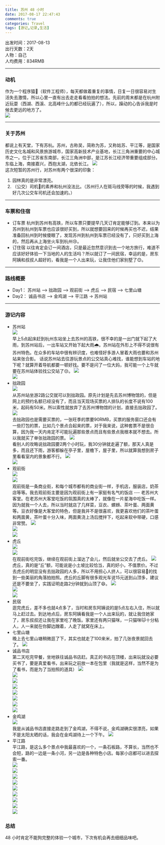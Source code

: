 ```yaml
---
title: 苏州 48 小时
date: 2017-08-17 22:47:43
comments: true
categories: Travel
tags: [游记,记录,生活]
---
```

出发时间：2017-08-13  
出行天数：2天  
人物：自己  
人均费用：834RMB  
***
### 动机  
作为一个程序猿🐒（软件工程师），每天都做着重复的事情，日复一日很容易对生活失去激情，所以心里一直有出去走走看看拍拍的想法。先前的周末都是在杭州附近玩耍（西湖、西溪、北高峰什么的都已经玩遍了），所以，躁动的心告诉我是时候去更远的地方了。  
![](http://wx3.sinaimg.cn/mw690/ad108d28gy1finlto4qzjj23vc2kwhdt.jpg)<!--more-->  
***
### 关于苏州
都说上有天堂，下有苏杭。苏州，古称吴，简称为苏，又称姑苏、平江等，是国家历史文化名城和风景旅游城市，国家高新技术产业基地，长江三角洲重要的中心城市之一。位于江苏省东南部，长江三角洲中部，是江苏长江经济带重要组成部分。东临上海，南接嘉兴，西抱太湖，北依长江。
    ![](http://wx1.sinaimg.cn/mw690/ad108d28gy1fimgz1ex92j23vc2kwkjl.jpg)  
这次短暂的苏州行，对苏州有两个很深的印象：
1. 园林真的是非常漂亮。
2. （公交）司机👨的素养和杭州没法比。（苏州行人在斑马线旁等的时候，我遇到好几次公交车司机还会加速的。）
***
### 车票和住宿
* 订车票
    杭州到苏州有高铁，所以车票只要提早几天订肯定能够订到。本来以为苏州到杭州到车票也应该很好买到，所以就想要回来的时候再买也不迟，结果准备回杭州到时候傻眼了，发现苏州到杭州到车票已经没有了，只好买到上海的，然后再从上海坐火车到杭州😢。
* 订住宿
    以往肯定会订一间酒店，只是最近忽然意识到去一个地方旅行，难道不应该好好体验一下当地的人的生活吗？所以就订了一间民宿，幸运的是，房东阿姨和叔叔人超好的，看我是一个人出来玩，让我住他们家别墅了😊。  
***
### 路线概要
* Day1： 苏州站 —> 拙政园 —> 观前街 —> 虎丘 —> 民宿 —> 七里山塘
* Day2： 诚品书店 —> 金鸡湖 —> 平江路 -> 苏州站  
***
### 游记内容
* 苏州站  
    ![](http://wx3.sinaimg.cn/mw690/ad108d28gy1fils4tsiysj21kw11xaqf.jpg)  
    早上5点起床赶到杭州东站坐上去苏州的高铁，很不幸的是一出门就下起了大雨，到苏州站后，一出车站又开始下起大雨🌧️。苏州站在外形上不得不说很有苏州特色。在众多的车站中很有辨识度，也难怪好多游人冒着大雨也要和苏州站来张合影。
    话说苏州站去往游玩景点的公交站真心难找，谁能想到车站的地下呢？就算开着导航都要一顿好找。要不是问了一位大妈，我可能一个上午就要在苏州站体验找公交站了😒。
    ![](http://wx1.sinaimg.cn/mw690/ad108d28gy1fils4udfa1j21kw0vkn7h.jpg)  
    ![](http://wx1.sinaimg.cn/mw690/ad108d28gy1fils4v3dwqj21kw0xkgxh.jpg)  
* 拙政园  
    ![](http://wx3.sinaimg.cn/mw690/ad108d28gy1fils4vx0y1j21kw11xh6g.jpg)  
    从苏州站坐游2路公交就可以到拙政园。原先计划是先去苏州博物馆的，但是网上的预约名额已经没有了，而且当天现场买票的人排队的长度不说有100米，起码有50米。所以索性就放弃了去苏州博物馆的计划，直接去拙政园了。
    ![](http://wx4.sinaimg.cn/mw690/ad108d28gy1fils4xopfhj21kw11x7wh.jpg)  
    去拙政园也是需要买票的，一张旺季的票要90RMB，买票的服务窗口还会有一些打包的票，比如几个景点合起来的票，对于我来说，这种套票不是很合算，因为我一天内肯定不可能玩遍那些景点而且有些景点我根本就不想去。所以我就买了单张拙政园的票。
    ![](http://wx1.sinaimg.cn/mw690/ad108d28gy1fils4z1x4tj21kw2db7wh.jpg)  
    看别人的攻略说拙政园要2两个小时玩，我30分钟就走遍了额，那天人真是多，而且还下雨，游客都躲在亭子里，屋檐下，屋子里，所以就算我想到房子里看看室内的景象都不行。
    ![](http://wx3.sinaimg.cn/mw690/ad108d28gy1fils503tw7j21kw11xnf6.jpg)  
    ![](http://wx2.sinaimg.cn/mw690/ad108d28gy1fils537nb2j21kw1171kx.jpg)  
* 观前街  
    ![](http://wx1.sinaimg.cn/mw690/ad108d28gy1fils544me3j21kw0xv7h7.jpg)  
    ![](http://wx1.sinaimg.cn/mw690/ad108d28gy1fils54z4coj21kw11xaq3.jpg)  
    观前街是一条商业街，和每个城市都有的商业街一样，手机店，服装店，奶茶店等等。我去观前街主要是因为观前街上有一家挺有名气的饭店 --- 老苏州大客堂。在老苏州大客堂吃饭的氛围真的太棒了，就像在一片星海中吃饭一样。因为就我一个人去，所以当时就店了几样菜，豆衣、螺蛳、茶叶蛋、两面黄等。豆衣好像是大客堂的特色，但是我并不是很喜欢，我更喜欢他们的茶叶蛋和两面黄，茶叶蛋十分入味，两面黄浇上汤后搅拌下，吃起来软中带硬，口感非常赞。
    ![](http://wx2.sinaimg.cn/mw690/ad108d28gy1fils56s941j21kw11447x.jpg)  
    ![](http://wx2.sinaimg.cn/mw690/ad108d28gy1fils57eivzj21kw11xtj6.jpg)  
    ![](http://wx4.sinaimg.cn/mw690/ad108d28gy1fils5872h4j21kw11x49t.jpg)  
* 虎丘  
    ![](http://wx2.sinaimg.cn/mw690/ad108d28gy1fils593uy1j21kw11xnpd.jpg)  
    ![](http://wx3.sinaimg.cn/mw690/ad108d28gy1fils5ajjf4j21kw11xx6p.jpg)  
    在观前街吃完饭，继续在观前街上溜达了会儿，然后就坐公交去了虎丘。
    ![](http://wx2.sinaimg.cn/mw690/ad108d28gy1fils5dadbej21kw2l4hdt.jpg)  
    虎丘，真的是“丘”额，可能说是小土坡比较恰当，真的好小，不值票价。不过去虎丘的明显没有去拙政园的人多，所以不用担心人挤人，可以很容易的找到一些美丽的角落拍拍照。虎丘的丘脚有很多观光车说15元送到山顶多，建议还是不要坐了，实践证明走路2分钟就到山顶了😄。
    ![](http://wx1.sinaimg.cn/mw690/ad108d28gy1fils5ee3l5j21kw13enjk.jpg)  
    ![](http://wx3.sinaimg.cn/mw690/ad108d28gy1fils5f8klej21kw11xtm1.jpg)  
    ![](http://wx4.sinaimg.cn/mw690/ad108d28gy1fimgy4s4u2j23vc2kwkjl.jpg)  
* 民宿  
    逛完虎丘，差不多也就4点多了，当时和房东阿姨说的是5点左右入住，所以就马上赶过去。到达地点后，房东阿姨看我是一个人出来玩的，就让我住她家了，房东叔叔还让我在家里吃了晚饭。家里还有两只猫咪，一只猫咪🐱十分粘人，人一来就在你脚边蹭着，人走了就窝在床上。
* 七里山塘  
    晚上去七里山塘稍微逛了下，其实也就走了100来米，拍了几张夜景就回去了。
    ![](http://wx4.sinaimg.cn/mw690/ad108d28gy1fimgy6nvtpj23vc2kw4qq.jpg)  
* 诚品书店  
    第二天吃完早餐，坐地铁往诚品书店赶。真正的书店在顶楼，出来玩就没必要买书了，要是真爱看书，出来玩之前放一本在包里（我就是这样，当然不是为了看书，而是为了当拍照的道具）
    ![](http://wx2.sinaimg.cn/mw690/ad108d28gy1fimgyatvr0j242a2ghnpd.jpg)  
    ![](http://wx3.sinaimg.cn/mw690/ad108d28gy1fimgyd4ef4j23vc2kwe83.jpg)  
    ![](http://wx4.sinaimg.cn/mw690/ad108d28gy1fimgyf3rhij22kw3vc7wh.jpg)  
    ![](http://wx4.sinaimg.cn/mw690/ad108d28gy1fimgygzu31j23vc2kw1ky.jpg)  
    ![](http://wx3.sinaimg.cn/mw690/ad108d28gy1fimgyl0396j23vc2kw7wh.jpg)  
    ![](http://wx1.sinaimg.cn/mw690/ad108d28gy1fimgyo1vzij23vc2kwe81.jpg)  
    ![](http://wx3.sinaimg.cn/mw690/ad108d28gy1fimgyqfzzcj240u2hdnpe.jpg)  
    ![](http://wx2.sinaimg.cn/mw690/ad108d28gy1fimgysdxshj23vc2kw1ky.jpg)  
* 金鸡湖  
    ![](http://wx4.sinaimg.cn/mw690/ad108d28gy1fimgyu6mvyj23zj2i77wh.jpg)  
    我是从诚品书店直接走路走到了金鸡湖，不得不说，金鸡湖确实很漂亮，如果不是太阳太晒的话，我会在金鸡湖待上一个下午。
    ![](http://wx4.sinaimg.cn/mw690/ad108d28gy1fimgyvj5afj23vx2kjtwr.jpg)  
* 平江路  
    平江路，是这么多个景点中我最喜欢的一个，一条石板路，不算长，当然也不会短，路的一边是一条小河，另一边是各种特色小店。每家小店都可以进去探索一番。  
    ![](http://wx1.sinaimg.cn/mw690/ad108d28gy1fimgyx9detj23si2mte81.jpg)  
    ![](http://wx1.sinaimg.cn/mw690/ad108d28gy1fimgyyiwm8j238m25wx3c.jpg)  
    ![](http://wx2.sinaimg.cn/mw690/ad108d28gy1fimmt02fgoj21kw11x7wh.jpg)  
    ![](http://wx3.sinaimg.cn/mw690/ad108d28gy1fimmt0ikpjj21kw0yvgsz.jpg)  
    ![](http://wx4.sinaimg.cn/mw690/ad108d28gy1fimmt1l1tdj21kw1314ir.jpg)  
    ![](http://wx4.sinaimg.cn/mw690/ad108d28gy1fimmt2xz53j21kw11zx2i.jpg)  
    ![](http://wx3.sinaimg.cn/mw690/ad108d28gy1fimmt5vae8j21kw2dc7wh.jpg)  
    ![](http://wx2.sinaimg.cn/mw690/ad108d28gy1fimwvsubm2j23vc2kw4qq.jpg)  
    ![](http://wx2.sinaimg.cn/mw690/ad108d28gy1fimwvuo5wfj23wd2k74qp.jpg)  

### 总结  
48 小时肯定不能狗完整的体验一个城市，下次有机会再去细细品味吧。 

